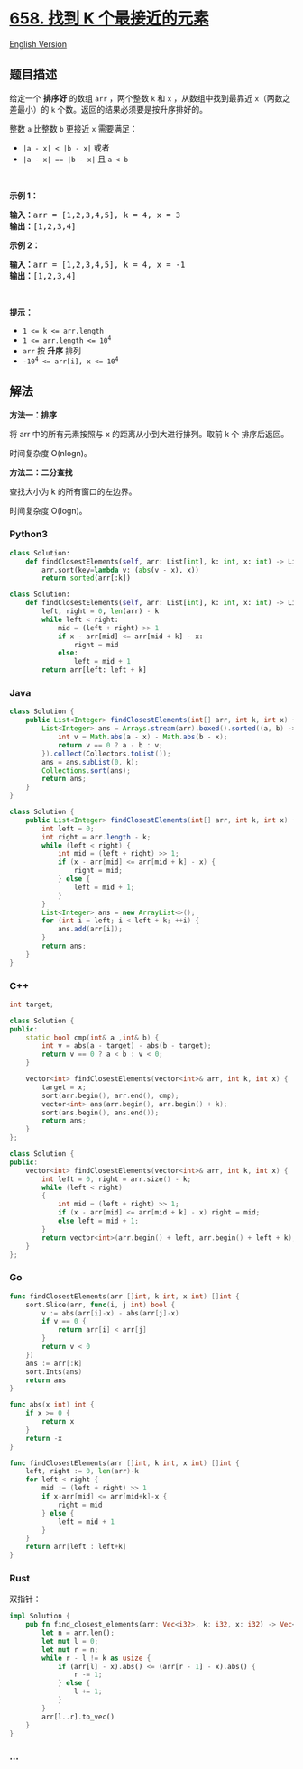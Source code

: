 # [658. 找到 K 个最接近的元素](https://leetcode.cn/problems/find-k-closest-elements)

[English Version](/solution/0600-0699/0658.Find%20K%20Closest%20Elements/README_EN.md)

## 题目描述

<!-- 这里写题目描述 -->

<p>给定一个 <strong>排序好</strong> 的数组&nbsp;<code>arr</code> ，两个整数 <code>k</code> 和 <code>x</code> ，从数组中找到最靠近 <code>x</code>（两数之差最小）的 <code>k</code> 个数。返回的结果必须要是按升序排好的。</p>

<p>整数 <code>a</code> 比整数 <code>b</code> 更接近 <code>x</code> 需要满足：</p>

<ul>
	<li><code>|a - x| &lt; |b - x|</code> 或者</li>
	<li><code>|a - x| == |b - x|</code> 且 <code>a &lt; b</code></li>
</ul>

<p>&nbsp;</p>

<p><strong>示例 1：</strong></p>

<pre>
<strong>输入：</strong>arr = [1,2,3,4,5], k = 4, x = 3
<strong>输出：</strong>[1,2,3,4]
</pre>

<p><strong>示例 2：</strong></p>

<pre>
<strong>输入：</strong>arr = [1,2,3,4,5], k = 4, x = -1
<strong>输出：</strong>[1,2,3,4]
</pre>

<p>&nbsp;</p>

<p><strong>提示：</strong></p>

<ul>
	<li><code>1 &lt;= k &lt;= arr.length</code></li>
	<li><code>1 &lt;= arr.length&nbsp;&lt;= 10<sup>4</sup></code><meta charset="UTF-8" /></li>
	<li><code>arr</code>&nbsp;按 <strong>升序</strong> 排列</li>
	<li><code>-10<sup>4</sup>&nbsp;&lt;= arr[i], x &lt;= 10<sup>4</sup></code></li>
</ul>

## 解法

<!-- 这里可写通用的实现逻辑 -->

**方法一：排序**

将 arr 中的所有元素按照与 x 的距离从小到大进行排列。取前 k 个 排序后返回。

时间复杂度 O(nlogn)。

**方法二：二分查找**

查找大小为 k 的所有窗口的左边界。

时间复杂度 O(logn)。

<!-- tabs:start -->

### **Python3**

<!-- 这里可写当前语言的特殊实现逻辑 -->

```python
class Solution:
    def findClosestElements(self, arr: List[int], k: int, x: int) -> List[int]:
        arr.sort(key=lambda v: (abs(v - x), x))
        return sorted(arr[:k])
```

```python
class Solution:
    def findClosestElements(self, arr: List[int], k: int, x: int) -> List[int]:
        left, right = 0, len(arr) - k
        while left < right:
            mid = (left + right) >> 1
            if x - arr[mid] <= arr[mid + k] - x:
                right = mid
            else:
                left = mid + 1
        return arr[left: left + k]
```

### **Java**

<!-- 这里可写当前语言的特殊实现逻辑 -->

```java
class Solution {
    public List<Integer> findClosestElements(int[] arr, int k, int x) {
        List<Integer> ans = Arrays.stream(arr).boxed().sorted((a, b) -> {
            int v = Math.abs(a - x) - Math.abs(b - x);
            return v == 0 ? a - b : v;
        }).collect(Collectors.toList());
        ans = ans.subList(0, k);
        Collections.sort(ans);
        return ans;
    }
}
```

```java
class Solution {
    public List<Integer> findClosestElements(int[] arr, int k, int x) {
        int left = 0;
        int right = arr.length - k;
        while (left < right) {
            int mid = (left + right) >> 1;
            if (x - arr[mid] <= arr[mid + k] - x) {
                right = mid;
            } else {
                left = mid + 1;
            }
        }
        List<Integer> ans = new ArrayList<>();
        for (int i = left; i < left + k; ++i) {
            ans.add(arr[i]);
        }
        return ans;
    }
}
```

### **C++**

```cpp
int target;

class Solution {
public:
    static bool cmp(int& a ,int& b) {
        int v = abs(a - target) - abs(b - target);
        return v == 0 ? a < b : v < 0;
    }

    vector<int> findClosestElements(vector<int>& arr, int k, int x) {
        target = x;
        sort(arr.begin(), arr.end(), cmp);
        vector<int> ans(arr.begin(), arr.begin() + k);
        sort(ans.begin(), ans.end());
        return ans;
    }
};
```

```cpp
class Solution {
public:
    vector<int> findClosestElements(vector<int>& arr, int k, int x) {
        int left = 0, right = arr.size() - k;
        while (left < right)
        {
            int mid = (left + right) >> 1;
            if (x - arr[mid] <= arr[mid + k] - x) right = mid;
            else left = mid + 1;
        }
        return vector<int>(arr.begin() + left, arr.begin() + left + k);
    }
};
```

### **Go**

```go
func findClosestElements(arr []int, k int, x int) []int {
	sort.Slice(arr, func(i, j int) bool {
		v := abs(arr[i]-x) - abs(arr[j]-x)
		if v == 0 {
			return arr[i] < arr[j]
		}
		return v < 0
	})
	ans := arr[:k]
	sort.Ints(ans)
	return ans
}

func abs(x int) int {
	if x >= 0 {
		return x
	}
	return -x
}
```

```go
func findClosestElements(arr []int, k int, x int) []int {
	left, right := 0, len(arr)-k
	for left < right {
		mid := (left + right) >> 1
		if x-arr[mid] <= arr[mid+k]-x {
			right = mid
		} else {
			left = mid + 1
		}
	}
	return arr[left : left+k]
}
```

### **Rust**

双指针：

```rust
impl Solution {
    pub fn find_closest_elements(arr: Vec<i32>, k: i32, x: i32) -> Vec<i32> {
        let n = arr.len();
        let mut l = 0;
        let mut r = n;
        while r - l != k as usize {
            if (arr[l] - x).abs() <= (arr[r - 1] - x).abs() {
                r -= 1;
            } else {
                l += 1;
            }
        }
        arr[l..r].to_vec()
    }
}
```

### **...**

```

```

<!-- tabs:end -->
